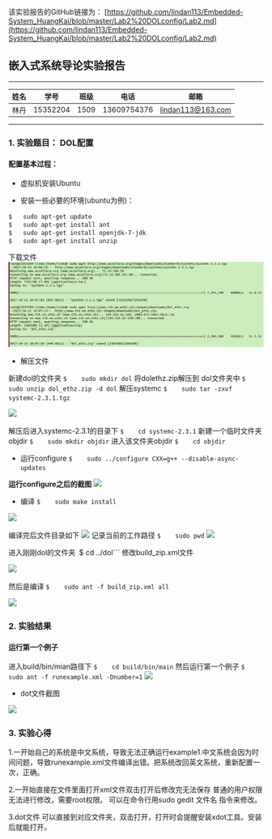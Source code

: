 该实验报告的GitHub链接为：
[https://github.com/lindan113/Embedded-System_HuangKai/blob/master/Lab2%20DOLconfig/Lab2.md](https://github.com/lindan113/Embedded-System_HuangKai/blob/master/Lab2%20DOLconfig/Lab2.md)

## 嵌入式系统导论实验报告
-------

|  姓名  |  学号  |  班级  |  电话  |  邮箱  |
| :--: | :--: | :--: | :--: | :--: |
|  林丹 | 15352204 | 1509 | 13609754376  | lindan113@163.com |

-----


### 1. 实验题目： DOL配置

#### 配置基本过程：

- 虚拟机安装Ubuntu


- 安装一些必要的环境(ubuntu为例)：
```
$	sudo apt-get update
$	sudo apt-get install ant
$ 	sudo apt-get install openjdk-7-jdk
$	sudo apt-get install unzip
```
下载文件
<img src="https://github.com/lindan113/Embedded-System_HuangKai/blob/master/Lab2%20DOLconfig/images/%E4%B8%8B%E8%BD%BD%E6%96%87%E4%BB%B6wget.png?raw=true"/>

- 解压文件

新建dol的文件夹 
```$	sudo mkdir dol```
将dolethz.zip解压到 dol文件夹中
```$	sudo unzip dol_ethz.zip -d dol```
解压systemc
```$	sudo tar -zxvf systemc-2.3.1.tgz```

<img src="https://github.com/lindan113/Embedded-System_HuangKai/blob/master/Lab2%20DOLconfig/images/%E8%A7%A3%E5%8E%8B%E6%96%87%E4%BB%B6.png?raw=true"/>

解压后进入systemc-2.3.1的目录下
```$	cd systemc-2.3.1```
新建一个临时文件夹objdir
```$	sudo mkdir objdir```
进入该文件夹objdir
```$	cd objdir```
- 运行configure
```$	sudo ../configure CXX=g++ --disable-async-updates```

**运行configure之后的截图**
<img src="https://github.com/lindan113/Embedded-System_HuangKai/blob/master/Lab2%20DOLconfig/images/%E8%BF%90%E8%A1%8Cconfigure%E4%B9%8B%E5%90%8E.png?raw=true"/>

- 编译
```$	sudo make install```
<img src="https://github.com/lindan113/Embedded-System_HuangKai/blob/master/Lab2%20DOLconfig/images/sudo%20make%20install.png?raw=true"/>

编译完后文件目录如下
<img src="https://github.com/lindan113/Embedded-System_HuangKai/blob/master/Lab2%20DOLconfig/images/%E7%BC%96%E8%AF%91%E5%AE%8C%E5%90%8E%E6%96%87%E4%BB%B6%E7%9B%AE%E5%BD%95.png?raw=true"/>
记录当前的工作路径
```$	sudo pwd```
<img src="https://github.com/lindan113/Embedded-System_HuangKai/blob/master/Lab2%20DOLconfig/images/%E5%BD%93%E5%89%8D%E7%9A%84%E5%B7%A5%E4%BD%9C%E8%B7%AF%E5%BE%84.png?raw=true"/>

进入刚刚dol的文件夹```
```$	cd ../dol```
修改build_zip.xml文件

<img src="https://github.com/lindan113/Embedded-System_HuangKai/blob/master/Lab2%20DOLconfig/images/%E4%BF%AE%E6%94%B9build_zip.xml%E6%96%87%E4%BB%B6.png?raw=true"/>

然后是编译
```$	sudo ant -f build_zip.xml all```

<img src="https://github.com/lindan113/Embedded-System_HuangKai/blob/master/Lab2%20DOLconfig/images/sudo%20ant%20-f%20build_zip.xml%20all.png?raw=true"/>

### 2. 实验结果

#### 运行第一个例子

进入build/bin/mian路径下
```$	cd build/bin/main```
然后运行第一个例子
```$	sudo ant -f runexample.xml -Dnumber=1```
<img src="https://github.com/lindan113/Embedded-System_HuangKai/blob/master/Lab2%20DOLconfig/images/%E8%BF%90%E8%A1%8C%E7%AC%AC%E4%B8%80%E4%B8%AA%E4%BE%8B%E5%AD%90.png?raw=true"/>


- dot文件截图
<img src="https://github.com/lindan113/Embedded-System_HuangKai/blob/master/Lab2%20DOLconfig/images/dot%E6%96%87%E4%BB%B6%E6%88%AA%E5%9B%BE.png?raw=true"/>

### 3. 实验心得


1.一开始自己的系统是中文系统，导致无法正确运行example1.中文系统会因为时间问题，导致runexample.xml文件编译出错。把系统改回英文系统，重新配置一次，正确。

2.一开始直接在文件里面打开xml文件双击打开后修改完无法保存
普通的用户权限无法进行修改，需要root权限。
可以在命令行用sudo gedit 文件名 指令来修改。

3.dot文件
可以直接到对应文件夹，双击打开，打开时会提醒安装xdot工具。安装后就能打开。
